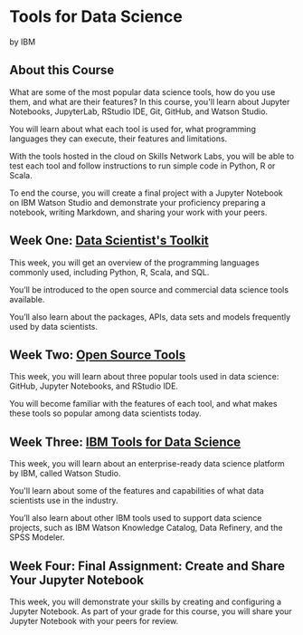 # Tools for Data Science
by IBM

## About this Course
What are some of the most popular data science tools, how do you use them, and what are their features? In this course, you'll learn about Jupyter Notebooks, JupyterLab, RStudio IDE, Git, GitHub, and Watson Studio. 

You will learn about what each tool is used for, what programming languages they can execute, their features and limitations. 

With the tools hosted in the cloud on Skills Network Labs, you will be able to test each tool and follow instructions to run simple code in Python, R or Scala. 

To end the course, you will create a final project with a Jupyter Notebook on IBM Watson Studio and demonstrate your proficiency preparing a notebook, writing Markdown, and sharing your work with your peers.

## Week One: [Data Scientist's Toolkit](./Week_One)
This week, you will get an overview of the programming languages commonly used, including Python, R, Scala, and SQL. 

You’ll be introduced to the open source and commercial data science tools available. 

You’ll also learn about the packages, APIs, data sets and models frequently used by data scientists.

## Week Two: [Open Source Tools](./Week_Two)
This week, you will learn about three popular tools used in data science: GitHub, Jupyter Notebooks, and RStudio IDE. 

You will become familiar with the features of each tool, and what makes these tools so popular among data scientists today.

## Week Three: [IBM Tools for Data Science](./Week_Three) 
This week, you will learn about an enterprise-ready data science platform by IBM, called Watson Studio. 

You'll learn about some of the features and capabilities of what data scientists use in the industry. 

You’ll also learn about other IBM tools used to support data science projects, such as IBM Watson Knowledge Catalog, Data Refinery, and the SPSS Modeler.

## Week Four: Final Assignment: Create and Share Your Jupyter Notebook
This week, you will demonstrate your skills by creating and configuring a Jupyter Notebook. As part of your grade for this course, you will share your Jupyter Notebook with your peers for review.
